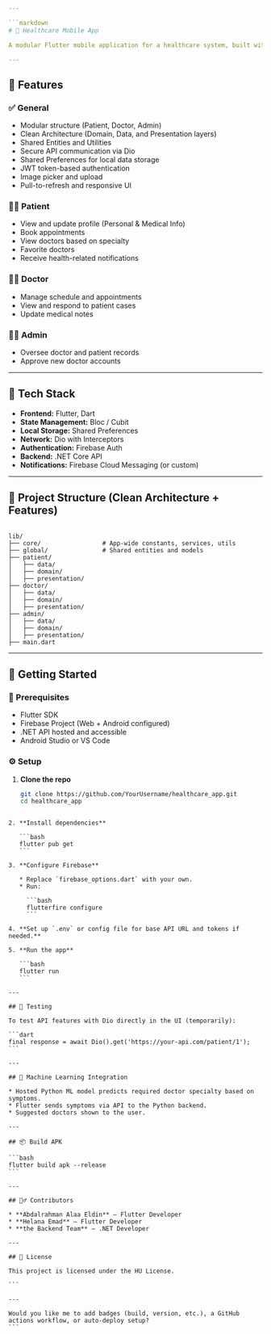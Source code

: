 ```yaml
---

```markdown
# 🏥 Healthcare Mobile App

A modular Flutter mobile application for a healthcare system, built with Clean Architecture. It supports multiple user roles (Patient, Doctor, Admin), integrates with Firebase for authentication, and communicates with a .NET backend API for business logic and data operations.

---
```


## 📱 Features

### ✅ General
- Modular structure (Patient, Doctor, Admin)
- Clean Architecture (Domain, Data, and Presentation layers)
- Shared Entities and Utilities
- Secure API communication via Dio
- Shared Preferences for local data storage
- JWT token-based authentication
- Image picker and upload
- Pull-to-refresh and responsive UI

### 👨‍⚕️ Patient
- View and update profile (Personal & Medical Info)
- Book appointments
- View doctors based on specialty
- Favorite doctors
- Receive health-related notifications

### 👩‍⚕️ Doctor
- Manage schedule and appointments
- View and respond to patient cases
- Update medical notes

### 🧑‍💼 Admin
- Oversee doctor and patient records
- Approve new doctor accounts

---

## 🔧 Tech Stack

- **Frontend:** Flutter, Dart
- **State Management:** Bloc / Cubit
- **Local Storage:** Shared Preferences
- **Network:** Dio with Interceptors
- **Authentication:** Firebase Auth
- **Backend:** .NET Core API
- **Notifications:** Firebase Cloud Messaging (or custom)

---

## 📁 Project Structure (Clean Architecture + Features)

```

lib/
├── core/                 # App-wide constants, services, utils
├── global/               # Shared entities and models
├── patient/
│   ├── data/
│   ├── domain/
│   ├── presentation/
├── doctor/
│   ├── data/
│   ├── domain/
│   ├── presentation/
├── admin/
│   ├── data/
│   ├── domain/
│   ├── presentation/
├── main.dart

````

---

## 🚀 Getting Started

### 🔨 Prerequisites

- Flutter SDK
- Firebase Project (Web + Android configured)
- .NET API hosted and accessible
- Android Studio or VS Code

### ⚙️ Setup

1. **Clone the repo**
   ```bash
   git clone https://github.com/YourUsername/healthcare_app.git
   cd healthcare_app
````

2. **Install dependencies**

   ```bash
   flutter pub get
   ```

3. **Configure Firebase**

   * Replace `firebase_options.dart` with your own.
   * Run:

     ```bash
     flutterfire configure
     ```

4. **Set up `.env` or config file for base API URL and tokens if needed.**

5. **Run the app**

   ```bash
   flutter run
   ```

---

## 🧪 Testing

To test API features with Dio directly in the UI (temporarily):

```dart
final response = await Dio().get('https://your-api.com/patient/1');
```

---

## 🧠 Machine Learning Integration

* Hosted Python ML model predicts required doctor specialty based on symptoms.
* Flutter sends symptoms via API to the Python backend.
* Suggested doctors shown to the user.

---

## 📦 Build APK

```bash
flutter build apk --release
```

---

## 🙋‍♂️ Contributors

* **Abdalrahman Alaa Eldin** – Flutter Developer
* **Helana Emad** – Flutter Developer
* **the Backend Team** – .NET Developer

---

## 📄 License

This project is licensed under the HU License.

```

---

Would you like me to add badges (build, version, etc.), a GitHub actions workflow, or auto-deploy setup?
```
